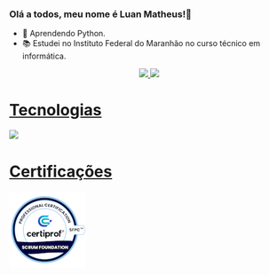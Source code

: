 ### Olá a todos, meu nome é Luan Matheus!👋

- 🌱 Aprendendo Python.
- 📚 Estudei no Instituto Federal do Maranhão no curso técnico em informática.

<div align="center">
  <a href="https://github.com/LuanMFC">
  <img height="165em" src="https://github-readme-stats.vercel.app/api?username=LuanMFC&show_icons=true&theme=algolia&count_private=true&include_al_commits=true"/>
  <img height="165em" src="https://github-readme-stats.vercel.app/api/top-langs/?username=LuanMFC&layout=compact&langs_count=7&theme=algolia"/>
</div>
  
 
  <h1>Tecnologias</h1>
<p align="left">
    <img src="https://skillicons.dev/icons?i=django,react,ts,js,html,css,sass"/>
</p>


<h1>Certificações</h1>
<p align="left">
    <img src="./scrum-foundation-professional-certification-sfpc.1.png"/>
</p>
 
  #
